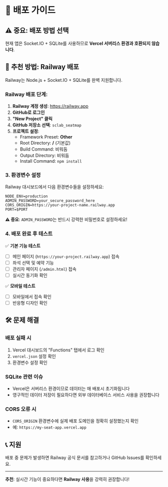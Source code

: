# 🚀 배포 가이드

## ⚠️ 중요: 배포 방법 선택

현재 앱은 Socket.IO + SQLite를 사용하므로 **Vercel 서버리스 환경과 호환되지 않습니다**.

## 🎯 **추천 방법: Railway 배포**

Railway는 Node.js + Socket.IO + SQLite를 완벽 지원합니다.

### Railway 배포 단계:

1. **Railway 계정 생성**: https://railway.app
2. **GitHub로 로그인**
3. **"New Project" 클릭**
4. **GitHub 저장소 선택**: `sclab_seatmap`
5. **프로젝트 설정**:
   - Framework Preset: **Other**
   - Root Directory: **/** (기본값)
   - Build Command: 비워둠
   - Output Directory: 비워둠
   - Install Command: `npm install`

### 3. 환경변수 설정

Railway 대시보드에서 다음 환경변수들을 설정하세요:

```
NODE_ENV=production
ADMIN_PASSWORD=your_secure_password_here
CORS_ORIGIN=https://your-project-name.railway.app
PORT=$PORT
```

**⚠️ 중요**: `ADMIN_PASSWORD`는 반드시 강력한 비밀번호로 설정하세요!

### 4. 배포 완료 후 테스트

✅ **기본 기능 테스트**
- [ ] 메인 페이지 (`https://your-project.railway.app`) 접속
- [ ] 좌석 선택 및 예약 기능
- [ ] 관리자 페이지 (`/admin.html`) 접속
- [ ] 실시간 동기화 확인

✅ **모바일 테스트**
- [ ] 모바일에서 접속 확인
- [ ] 반응형 디자인 확인

## 🛠️ 문제 해결

### 배포 실패 시
1. Vercel 대시보드의 "Functions" 탭에서 로그 확인
2. `vercel.json` 설정 확인
3. 환경변수 설정 확인

### SQLite 관련 이슈
- Vercel은 서버리스 환경이므로 데이터는 매 배포시 초기화됩니다
- 영구적인 데이터 저장이 필요하다면 외부 데이터베이스 서비스 사용을 권장합니다

### CORS 오류 시
- `CORS_ORIGIN` 환경변수에 실제 배포 도메인을 정확히 설정했는지 확인
- 예: `https://my-seat-app.vercel.app`

## 📞 지원

배포 중 문제가 발생하면 Railway 공식 문서를 참고하거나 GitHub Issues를 확인하세요.

---
**추천**: 실시간 기능이 중요하다면 **Railway 사용**을 강력히 권장합니다!
